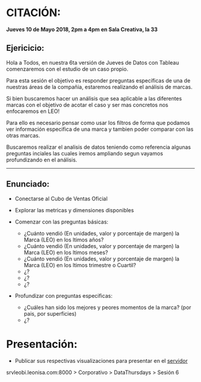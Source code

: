 # CITACIÓN:
**Jueves 10 de Mayo 2018,  2pm a 4pm en Sala Creativa, la 33**


## Ejericicio:

Hola a Todos, en nuestra 6ta versión de Jueves de Datos con Tableau comenzaremos con el estudio de un caso propio.

Para esta sesión el objetivo es responder preguntas específicas de una de nuestras áreas de la compañia, estaremos realizando el análisis de marcas.

Si bien buscaremos hacer un análisis que sea aplicable a las diferentes marcas con el objetivo de acotar el caso y ser mas concretos nos enfocaremos en LEO!

Para ello es necesario pensar como usar los filtros de forma que podamos ver información especifica de una marca y tambien poder comparar con las otras marcas.

Buscaremos realizar el analisis de datos teniendo como referencia algunas preguntas inciales las cuales iremos ampliando segun vayamos profundizando en el análisis.

 ___________________________________________

## Enunciado:

* Conectarse al Cubo de Ventas Oficial
* Explorar las metricas y dimensiones disponibles
* Comenzar con las preguntas básicas:
  * ¿Cuánto vendió (En unidades, valor y porcentaje de margen) la Marca (LEO) en los ltimos años?
  * ¿Cuánto vendió (En unidades, valor y porcentaje de margen) la Marca (LEO) en los ltimos meses?
  * ¿Cuánto vendió (En unidades, valor y porcentaje de margen) la Marca (LEO) en los ltimos trimestre o Cuartil?
  * ¿?
  * ¿?
  * ¿?

* Profundizar con preguntas especificas:

  * ¿Cuáles han sido los mejores y peores momentos de la marca? (por pais, por superficies)
  * ¿?

# Presentación:

* Publicar sus respectivas visualizaciones para presentar en el [servidor](http://srvleobi.leonisa.com:8000/#/projects/20/workbooks)

srvleobi.leonisa.com:8000 > Corporativo > DataThursdays > Sesión 6
